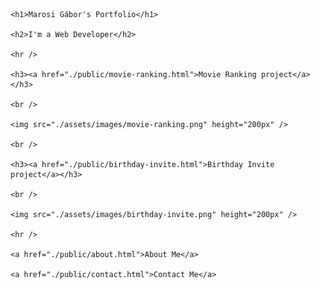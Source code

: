 <!DOCTYPE html>
<html lang="en">

  <head>
    <meta charset="UTF-8">
    <title>Gábor's Portfolio</title>

  </head>
  
  <body>

    <h1>Marosi Gábor's Portfolio</h1>

    <h2>I'm a Web Developer</h2>

    <hr />

    <h3><a href="./public/movie-ranking.html">Movie Ranking project</a></h3>

    <br />

    <img src="./assets/images/movie-ranking.png" height="200px" />

    <br />

    <h3><a href="./public/birthday-invite.html">Birthday Invite project</a></h3>

    <br />

    <img src="./assets/images/birthday-invite.png" height="200px" />

    <hr />

    <a href="./public/about.html">About Me</a> 

    <a href="./public/contact.html">Contact Me</a>



  </body>

</html>
